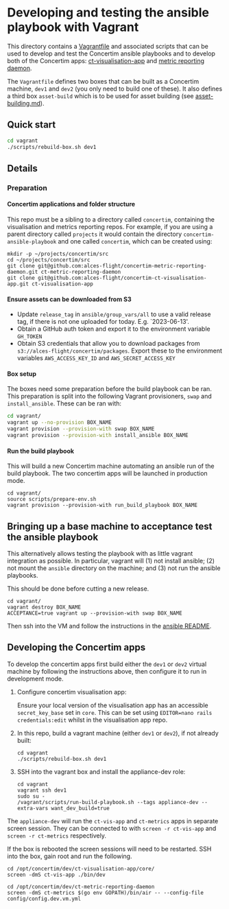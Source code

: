 # Developing and testing the ansible playbook with Vagrant

This directory contains a [Vagrantfile](Vagrantfile) and associated scripts
that can be used to develop and test the Concertim ansible playbooks and to
develop both of the Concertim apps:
[ct-visualisation-app](https://github.com/alces-flight/concertim-ct-visualisation-app)
and [metric reporting
daemon](https://github.com/alces-flight/concertim-metric-reporting-daemon).

The `Vagrantfile` defines two boxes that can be built as a Concertim machine,
`dev1` and `dev2` (you only need to build one of these). It also defines a third box `asset-build` which is to be
used for asset building (see [asset-building.md](../ansible/asset-building.md)).

## Quick start

```sh
cd vagrant
./scripts/rebuild-box.sh dev1
```

## Details

### Preparation

#### Concertim applications and folder structure

This repo must be a sibling to a directory called `concertim`, containing the visualisation and metrics reporting repos.
For example, if you are using a parent directory called `projects` it would contain the directory
`concertim-ansible-playbook` and one called `concertim`, which can be created using:

   ```
   mkdir -p ~/projects/concertim/src
   cd ~/projects/concertim/src
   git clone git@github.com:alces-flight/concertim-metric-reporting-daemon.git ct-metric-reporting-daemon
   git clone git@github.com:alces-flight/concertim-ct-visualisation-app.git ct-visualisation-app
   ```

#### Ensure assets can be downloaded from S3

- Update `release_tag` in `ansible/group_vars/all` to use a valid release tag, if there is not one uploaded for today.
E.g. `2023-06-13'.
- Obtain a GitHub auth token and export it to the environment variable `GH_TOKEN`
- Obtain S3 credentials that allow you to download packages from `s3://alces-flight/concertim/packages`.
Export these to the environment variables `AWS_ACCESS_KEY_ID` and `AWS_SECRET_ACCESS_KEY`

#### Box setup

The boxes need some preparation before the build playbook can be ran. This
preparation is split into the following Vagrant provisioners, `swap` and
`install_ansible`. These can be ran with:

```sh
cd vagrant/
vagrant up --no-provision BOX_NAME
vagrant provision --provision-with swap BOX_NAME
vagrant provision --provision-with install_ansible BOX_NAME
```

#### Run the build playbook

This will build a new Concertim machine automating an ansible run of the build
playbook. The two concertim apps will be launched in production mode.

```
cd vagrant/
source scripts/prepare-env.sh
vagrant provision --provision-with run_build_playbook BOX_NAME
```

## Bringing up a base machine to acceptance test the ansible playbook

This alternatively allows testing the playbook with as little vagrant integration as
possible.  In particular, vagrant will (1) not install ansible; (2) not mount
the `ansible` directory on the machine; and (3) not run the ansible playbooks.

This should be done before cutting a new release.

```
cd vagrant/
vagrant destroy BOX_NAME
ACCEPTANCE=true vagrant up --provision-with swap BOX_NAME
```

Then ssh into the VM and follow the instructions in the [ansible README](../ansible/README.md).

## Developing the Concertim apps

To develop the concertim apps first build either the `dev1` or `dev2` virtual
machine by following the instructions above, then configure it to run in development mode.

1. Configure concertim visualisation app:


   Ensure your local version of the visualisation app has an accessible `secret_key_base` set in `core`.
   This can be set using `EDITOR=nano rails credentials:edit` whilst in the visualisation app repo.

2. In this repo, build a vagrant machine (either `dev1` or `dev2`), if not already built:

   ```
   cd vagrant
   ./scripts/rebuild-box.sh dev1
   ```

3. SSH into the vagrant box and install the appliance-dev role:
   ```
   cd vagrant
   vagrant ssh dev1
   sudo su -
   /vagrant/scripts/run-build-playbook.sh --tags appliance-dev --extra-vars want_dev_build=true
   ```

The `appliance-dev` will run the `ct-vis-app` and `ct-metrics` apps in separate
screen session.  They can be connected to with `screen -r ct-vis-app` and
`screen -r ct-metrics` respectively.

If the box is rebooted the screen sessions will need to be restarted.  SSH into
the box, gain root and run the following.

```
cd /opt/concertim/dev/ct-visualisation-app/core/
screen -dmS ct-vis-app ./bin/dev

cd /opt/concertim/dev/ct-metric-reporting-daemon
screen -dmS ct-metrics $(go env GOPATH)/bin/air -- --config-file config/config.dev.vm.yml
```
